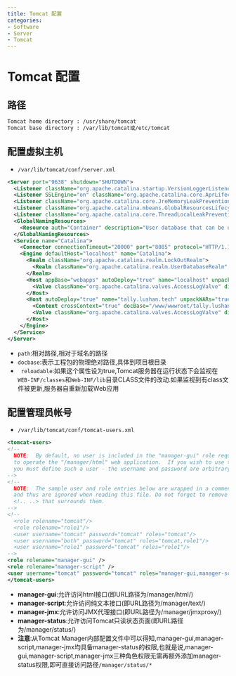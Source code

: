 ```yaml
---
title: Tomcat 配置
categories:
- Software
- Server
- Tomcat
---
```

# Tomcat 配置

## 路径

```bash
Tomcat home directory : /usr/share/tomcat
Tomcat base directory : /var/lib/tomcat或/etc/tomcat
```

## 配置虚拟主机

- `/var/lib/tomcat/conf/server.xml`

```xml
<Server port="9638" shutdown="SHUTDOWN">
  <Listener className="org.apache.catalina.startup.VersionLoggerListener" />
  <Listener SSLEngine="on" className="org.apache.catalina.core.AprLifecycleListener" />
  <Listener className="org.apache.catalina.core.JreMemoryLeakPreventionListener" />
  <Listener className="org.apache.catalina.mbeans.GlobalResourcesLifecycleListener" />
  <Listener className="org.apache.catalina.core.ThreadLocalLeakPreventionListener" />
  <GlobalNamingResources>
    <Resource auth="Container" description="User database that can be updated and saved" factory="org.apache.catalina.users.MemoryUserDatabaseFactory" name="UserDatabase" pathname="conf/tomcat-users.xml" type="org.apache.catalina.UserDatabase" />
  </GlobalNamingResources>
  <Service name="Catalina">
    <Connector connectionTimeout="20000" port="8085" protocol="HTTP/1.1" redirectPort="8490" />
    <Engine defaultHost="localhost" name="Catalina">
      <Realm className="org.apache.catalina.realm.LockOutRealm">
        <Realm className="org.apache.catalina.realm.UserDatabaseRealm" resourceName="UserDatabase" />
      </Realm>
      <Host appBase="webapps" autoDeploy="true" name="localhost" unpackWARs="true">
        <Valve className="org.apache.catalina.valves.AccessLogValve" directory="logs" pattern="%h %l %u %t &quot;%r&quot; %s %b" prefix="localhost_access_log" suffix=".txt" />
      </Host>
      <Host autoDeploy="true" name="tally.lushan.tech" unpackWARs="true" xmlNamespaceAware="false" xmlValidation="false">
        <Context crossContext="true" docBase="/www/wwwroot/tally.lushan.tech" path="/" reloadable="true" />
        <Valve className="org.apache.catalina.valves.AccessLogValve" directory="logs" pattern="%h %l %u %t &quot;%r&quot; %s %b" prefix="localhost_access_log" suffix=".txt" />
      </Host>
    </Engine>
  </Service>
</Server>
```

- `path`:相对路径,相对于域名的路径
- `docbase`:表示工程包的物理绝对路径,具体到项目根目录
- ` reloadable`:如果这个属性设为true,Tomcat服务器在运行状态下会监视在`WEB-INF/classes`和`Web-INF/lib`目录CLASS文件的改动.如果监视到有class文件被更新,服务器自重新加载Web应用

## 配置管理员帐号

- `/var/lib/tomcat/conf/tomcat-users.xml`

```xml
<tomcat-users>
<!--
  NOTE:  By default, no user is included in the "manager-gui" role required
  to operate the "/manager/html" web application.  If you wish to use this app
  you must define such a user - the username and password are arbitrary.
-->
<!--
  NOTE:  The sample user and role entries below are wrapped in a comment
  and thus are ignored when reading this file. Do not forget to remove
  <!.. ..> that surrounds them.
-->
<!--
  <role rolename="tomcat"/>
  <role rolename="role1"/>
  <user username="tomcat" password="tomcat" roles="tomcat"/>
  <user username="both" password="tomcat" roles="tomcat,role1"/>
  <user username="role1" password="tomcat" roles="role1"/>
-->
<role rolename="manager-gui" />
<role rolename="manager-script" />
<user username="tomcat" password="tomcat" roles="manager-gui,manager-script" />
</tomcat-users>
```

- **manager-gui**:允许访问html接口(即URL路径为/manager/html/)
- **manager-script**:允许访问纯文本接口(即URL路径为/manager/text/)
- **manager-jmx**:允许访问JMX代理接口(即URL路径为/manager/jmxproxy/)
- **manager-status**:允许访问Tomcat只读状态页面(即URL路径为/manager/status/)
-  **注意**:从Tomcat Manager内部配置文件中可以得知,manager-gui,manager-script,manager-jmx均具备manager-status的权限,也就是说,manager-gui,manager-script,manager-jmx三种角色权限无需再额外添加manager-status权限,即可直接访问路径`/manager/status/*`